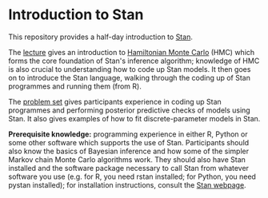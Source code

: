 # Introduction to Stan
This repository provides a half-day introduction to [Stan](https://mc-stan.org/).

The [lecture](presentations/introduction_to_stan.pdf) gives an introduction to [Hamiltonian Monte Carlo](https://www.youtube.com/watch?v=a-wydhEuAm0) (HMC) which forms the core foundation of Stan's inference algorithm; knowledge of HMC is also crucial to understanding how to code up Stan models. It then goes on to introduce the Stan language, walking through the coding up of Stan programmes and running them (from R).

The [problem set](problem_sets/introduction_to_stan_problem_sets.pdf) gives participants experience in coding up Stan programmes and performing posterior predictive checks of models using Stan. It also gives examples of how to fit discrete-parameter models in Stan.

**Prerequisite knowledge:** programming experience in either R, Python or some other software which supports the use of Stan. Participants should also know the basics of Bayesian inference and how some of the simpler Markov chain Monte Carlo algorithms work. They should also have Stan installed and the software package necessary to call Stan from whatever software you use (e.g. for R, you need rstan installed; for Python, you need pystan installed); for installation instructions, consult the [Stan webpage](https://mc-stan.org/).

